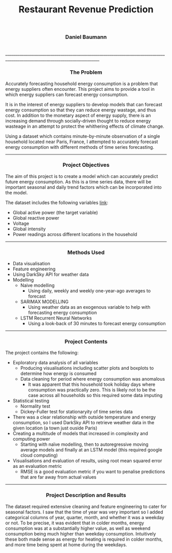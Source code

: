<h1 align='center'>Restaurant Revenue Prediction</h1>
<br>
<h3 align='center'>Daniel Baumann</h1>
<br>
____________________________________________________________________________________________________________________________
<h3 align='center'>The Problem</h3>

Accurately forecasting household energy consumption is a problem that energy suppliers often encounter. This project aims to provide a tool in which energy suppliers can forecast energy consumption. 

It is in the interest of energy suppliers to develop models that can forecast energy consumption so that they can reduce energy wastage, and thus cost. In addition to the monetary aspect of energy supply, there is an increasing demand through socially-driven thought to reduce energy wasteage in an attempt to protect the whithering effects of climate change. 

Using a dataset which contains minute-by-minute observation of a single household located near Paris, France, I attempted to accurately forecast energy consumption with different methods of time series forecasting. 
____________________________________________________________________________________________________________________________
<h3 align='center'>Project Objectives</h3>

The aim of this project is to create a model which can accurately predict future energy consumption. As this is a time series data, there will be important seasonal and daily trend factors which can be incorporated into the model.

The dataset includes the following variables [link](https://archive.ics.uci.edu/ml/datasets/individual+household+electric+power+consumption):

* Global active power (the target variable)
* Global reactive power
* Voltage
* Global intensity
* Power readings across different locations in the household
____________________________________________________________________________________________________________________________
<h3 align='center'>Methods Used</h3>

* Data visualisation
* Feature engineering
* Using DarkSky API for weather data
* Modelling
  * Naive modelling
    * Using daily, weekly and weekly one-year-ago averages to forecast
  * SARIMAX MODELLING
    * Using weather data as an exogenous variable to help with forecasting energy consumption 
  * LSTM Recurrent Neural Networks
    * Using a look-back of 30 minutes to forecast energy consumption 
____________________________________________________________________________________________________________________________
<h3 align='center'>Project Contents</h3>

The project contains the following:
    
* Exploratory data analysis of all variables
  * Producing visualisations including scatter plots and boxplots to determine how energy is consumed
  * Data cleaning for period where energy consumption was anomalous
    * It was apparent that this household took holiday days where consumption was practically zero. This is likely not to be the case across all households so this required some data imputing
* Statistical testing
  * Normality test
  * Dickey-Fuller test for stationaryity of time series data
* There was a clear relationship with outside temperature and energy consumption, so I used DarkSky API to retrieve weather data in the given location (a town just ouside Paris)
* Creating a multitude of models that increased in complexity and computing power
  * Starting with naïve modelling, then to autoregressive moving average models and finally at an LSTM model (this required google cloud computing)
* Visualisations and evaluation of results, using root mean squared error as an evaluation metric
  * RMSE is a good evaluation metric if you want to penalise predictions that are far away from actual values
  
____________________________________________________________________________________________________________________________
<h3 align='center'>Project Description and Results</h3>

The dataset required extensive cleaning and feature engineering to cater for seasonal factors. I saw that the time of year was very important so I added categorical columns of year, quarter, month, and whether it was a weekday or not. To be precise, it was evident that in colder months, energy consumption was at a substantially higher value, as well as weekend consumption being much higher than weekday consumption. Intuitively these both made sense as energy for heating is required in colder months, and more time being spent at home during the weekdays. 
